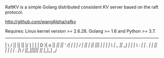 RaftKV is a simple Golang distributed consistent KV server based on 
the raft protocol.

http://github.com/wangAlpha/rafkv

Requires:
  Linux kernel version >= 2.6.28.
  Golang >= 1.6 and Python >= 3.7.

 ____    ____  _____  ______  __  _ __ __ 
|    \  /    ||     ||      ||  |/ ]  |  |
|  D  )|  o  ||   __||      ||  ' /|  |  |
|    / |     ||  |_  |_|  |_||    \|  |  |
|    \ |  _  ||   _]   |  |  |     \  :  |
|  .  \|  |  ||  |     |  |  |  .  |\   / 
|__|\_||__|__||__|     |__|  |__|\_| \_/  
                                          
